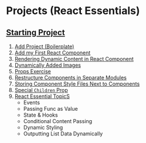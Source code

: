 # Projects (React Essentials)

## [Starting Project](./01-starting-project/)

1. [Add Project (Boilerplate)](https://github.com/Aman0509/learningReact/pull/1/commits/b75a0d2f60b91cf67106df11b29cc52e465243fd)
2. [Add my First React Component](https://github.com/Aman0509/learningReact/pull/1/commits/05c4b880680167de6c97cddfbfab1bfb39b7a0e9)
3. [Rendering Dynamic Content in React Component](https://github.com/Aman0509/learningReact/pull/1/commits/cee0d08f9cbcdb2f47df7ea305b620ca36780fa7)
4. [Dynamically Added Images](https://github.com/Aman0509/learningReact/pull/1/commits/87052eae60d595f9ee5f559430f8b4b2a49af7b4)
5. [Props Exercise](https://github.com/Aman0509/learningReact/pull/1/commits/d12be4d4ce9c18022d0e8caacfbc81bb626e3f82)
6. [Restructure Components in Separate Modules](https://github.com/Aman0509/learningReact/pull/1/commits/5e795cd739da2b40a8c5f0ffc504719b51e44193)
7. [Storing Component Style Files Next to Components](https://github.com/Aman0509/learningReact/pull/1/commits/a0e0fda386b4c01d8c6d8d7faf976a90c1b9eb41)
8. [Special `Children` Prop](https://github.com/Aman0509/learningReact/pull/1/commits/a548fcd6c8ebcdffef4a9b43a12ae8894ae6c07f)
9. [React Essential TopicS](https://github.com/Aman0509/learningReact/pull/1/commits/8d8b7da775fcd1269517b6933592fdae2e91bb59)
   - Events
   - Passing Func as Value
   - State & Hooks
   - Conditional Content Passing
   - Dynamic Styling
   - Outputting List Data Dynamically
